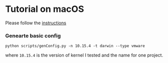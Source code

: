 # Tutorial on macOS
Please follow the [instructions](run.md)

### Genearte basic config
```
python scripts/genConfig.py -n 10.15.4 -t darwin --type vmware
```
where `10.15.4` is the version of kernel I tested and the name for one project.

